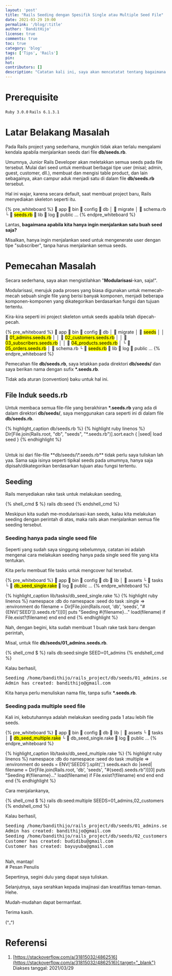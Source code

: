```yaml
---
layout: 'post'
title: "Rails Seeding dengan Spesifik Single atau Multiple Seed File"
date: 2021-03-29 19:00
permalink: '/blog/:title'
author: 'BanditHijo'
license: true
comments: true
toc: true
category: 'blog'
tags: ['Tips', 'Rails']
pin:
hot:
contributors: []
description: "Catatan kali ini, saya akan mencatatat tentang bagaimana mendiferensiasi seeds sesuai kategori tertentu dan juga menjalankan rails db:seed untuk single spesifik file."
---
```


# Prerequisite

`Ruby 3.0.0` `Rails 6.1.3.1`

# Latar Belakang Masalah

Pada Rails project yang sederhana, mungkin tidak akan terlalu mengalami kendala apabila menjalankan seeds dari file **db/seeds.rb**.

Umumnya, Junior Rails Developer akan meletakkan semua seeds pada file tersebut. Mulai dari seed untuk membuat berbagai tipe user (misal; admin, guest, customer, dll.), membuat dan mengisi table product, dan lain sebagainya, akan campur aduk menjadi satu di dalam file **db/seeds.rb** tersebut.

Hal ini wajar, karena secara default, saat membuat project baru, Rails menyediakan skeleton seperti itu.

{% pre_whiteboard %}
 app
 bin
 config
 db
│  migrate
│  schema.rb
└  <mark>seeds.rb</mark>
 lib
 log
 public
...
{% endpre_whiteboard %}

Lantas, **bagaimana apabila kita hanya ingin menjalankan satu buah seed saja?**

Misalkan, hanya ingin menjalankan seed untuk mengenerate user dengan tipe "subscriber", tanpa harus menjalankan semua seeds.

# Pemecahan Masalah

Secara sederhana, saya akan mengistilahkan "**Modularisasi**-kan, saja!".

Modularisasi, merujuk pada proses yang biasa digunakan untuk memecah-mecah sebuah single file yang berisi banyak komponen, menjadi beberapa komponen-komponen yang dikategorikan berdasarkan fungsi dan tujuan tertentu.

Kira-kira seperti ini project skeleton untuk seeds apabila telah dipecah-pecah.

{% pre_whiteboard %}
 app
 bin
 config
 db
│  migrate
│  <mark>seeds</mark>
│ │  <mark>01_admins.seeds.rb</mark>
│ │  <mark>02_customers.seeds.rb</mark>
│ │  <mark>03_subscribers.seeds.rb</mark>
│ │  <mark>04_products.seeds.rb</mark>
│ └  <mark>05_orders.seeds.rb</mark>
│  schema.rb
└  <mark>seeds.rb</mark>
 lib
 log
 public
...
{% endpre_whiteboard %}

Pemecahan file **db/seeds.rb**, saya letakkan pada direktori **db/seeds/** dan saya berikan nama dengan sufix **\*.seeds.rb**.

Tidak ada aturan (convention) baku untuk hal ini.

## File Induk seeds.rb

Untuk membaca semua file-file yang berakhiran **\*.seeds.rb** yang ada di dalam direktori **db/seeds/**, saya menggunakan cara seperti ini di dalam file **db/seeds.rb**.

{% highlight_caption db/seeds.rb %}
{% highlight ruby linenos %}
Dir[File.join(Rails.root, "db", "seeds", "*.seeds.rb")].sort.each { |seed| load seed }
{% endhighlight %}

<br>
Untuk isi dari file-file **db/seeds/\*.seeds.rb** tidak perlu saya tuliskan lah yaa. Sama saja isinya seperti tipikal seeds pada umumnya, hanya saja dipisah/dikategorikan berdasarkan tujuan atau fungsi tertentu.

## Seeding

Rails menyediakan rake task untuk melakukan seeding,

{% shell_cmd $ %}
rails db:seed
{% endshell_cmd %}

Meskipun kita sudah me-modularisasi-kan seeds, kalau kita melakukan seeding dengan perintah di atas, maka rails akan menjalankan semua file seeding tersebut.

### Seeding hanya pada single seed file

Seperti yang sudah saya singgung sebelumnya, catatan ini adalah mengenai cara melakukan seeding hanya pada single seed file yang kita tentukan.

Kita perlu membuat file tasks untuk mengcover hal tersebut.

{% pre_whiteboard %}
 app
 bin
 config
 db
 lib
│  assets
└  tasks
  └  <mark>db_seed_single.rake</mark>
 log
 public
...
{% endpre_whiteboard %}

{% highlight_caption lib/tasks/db_seed_single.rake %}
{% highlight ruby linenos %}
namespace :db do
  namespace :seed do
    task :single => :environment do
      filename = Dir[File.join(Rails.root, 'db', 'seeds', "#{ENV['SEED']}.seeds.rb")][0]
      puts "Seeding #{filename}..."
      load(filename) if File.exist?(filename)
    end
  end
end
{% endhighlight %}

Nah, dengan begini, kita sudah membuat 1 buah rake task baru dengan perintah,

Misal, untuk file **db/seeds/01_admins.seeds.rb**.

{% shell_cmd $ %}
rails db:seed:single SEED=01_admins
{% endshell_cmd %}

Kalau berhasil,

<pre>
Seeding /home/bandithijo/rails_project/db/seeds/01_admins.seeds.rb...
Admin has created: bandithijo@gmail.com
</pre>

Kita hanya perlu menuliskan nama file, tanpa sufix **\*.seeds.rb**.

### Seeding pada multiple seed file

Kali ini, kebutuhannya adalah melakukan seeding pada 1 atau lebih file seeds.

{% pre_whiteboard %}
 app
 bin
 config
 db
 lib
│  assets
└  tasks
  │  <mark>db_seed_multiple.rake</mark>
  └  db_seed_single.rake
 log
 public
...
{% endpre_whiteboard %}

{% highlight_caption lib/tasks/db_seed_multiple.rake %}
{% highlight ruby linenos %}
namespace :db do
  namespace :seed do
    task :multiple => :environment do
      seeds = ENV['SEEDS'].split(',')
      seeds.each do |seed|
        filename = Dir[File.join(Rails.root, 'db', 'seeds', "#{seed}.seeds.rb")][0]
        puts "Seeding #{filename}..."
        load(filename) if File.exist?(filename)
      end
    end
  end
end
{% endhighlight %}

Cara menjalankanya,

{% shell_cmd $ %}
rails db:seed:multiple SEEDS=01_admins,02_customers
{% endshell_cmd %}

Kalau berhasil,

<pre>
Seeding /home/bandithijo/rails_project/db/seeds/01_admins.seeds.rb...
Admin has created: bandithijo@gmail.com
Seeding /home/bandithijo/rails_project/db/seeds/02_customers.seeds.rb...
Customer has created: budidibu@gmail.com
Customer has created: bayuyuba@gmail.com
</pre>


<br>
Nah, mantap!






<br>
# Pesan Penulis

Sepertinya, segini dulu yang dapat saya tuliskan.

Selanjutnya, saya serahkan kepada imajinasi dan kreatifitas teman-teman. Hehe.

Mudah-mudahan dapat bermanfaat.

Terima kasih.

(^_^)




# Referensi

1. [https://stackoverflow.com/a/31815032/4862516](https://stackoverflow.com/a/31815032/4862516){:target="_blank"}
<br>Diakses tanggal: 2021/03/29
